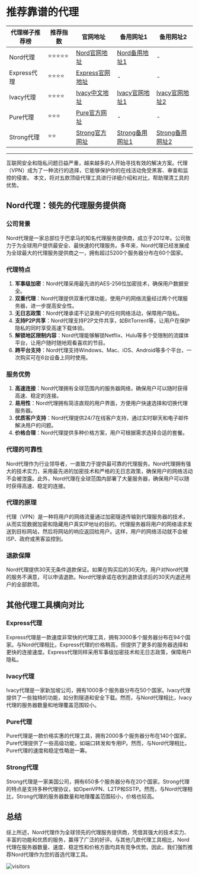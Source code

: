 # 推荐靠谱的代理

|  代理梯子推荐榜   | 推荐指数 | 官网地址  | 备用网址1 | 备用网址2 |
|  ----  | ----  | ---- | ---- | ---- |
| Nord代理 | ⭐⭐⭐⭐⭐ | [Nord官网地址](https://go.nordlocker.net/aff_c?offer_id=15&aff_id=38201&url_id=6063&aff_sub=2gitzhongfaxiang&aff_click_id=testerproxy) | [Nord备用地址1](http://get.affiliatescn.net/aff_c?offer_id=153&aff_id=38201&source=github&aff_sub=2gitzhongfaxiang&aff_sub2=testerproxy) | - |
| Express代理 | ⭐⭐⭐⭐ | [Express官网地址](https://go.expressvpn.com/c/4034381/1608823/16063?subId1=2gitzhongfaxiang&subId2=kexue) | - | - |
| Ivacy代理 | ⭐⭐⭐⭐ | [Ivacy中文地址](https://www.ivacykodi.com/easter-deal-2020/?aff=91814&data1=2gitzhongfaxiang&data2=testerproxy) | [Ivacy官网地址1](https://billing.ivacy.com/page/91814/6f38cc97/CHN/kxswkx/tizi) | [Ivacy官网地址2](https://www.ivacy.com/best-vpn-deal-of-2022/?aff=91814&source=Aff&data1=2gitzhongfaxiang&data2=testerproxy) |
| Pure代理 | ⭐⭐⭐ | [Pure官方网址](https://billing.purevpn.com/aff.php?aff=42611&data1=2gitzhongfaxiang&data2=testerproxy) | - | - |
| Strong代理 | ⭐⭐ | [Strong官方网址](https://strongvpn.com/?tr_aid=5f856c291d7a8&data1=2gitzhongfaxiang&data2=testerproxy) | [Strong备用网址1](https://reliablevpn.net/?tr_aid=5f856c291d7a8&data1=2gitzhongfaxiang&data2=testerproxy) | [Strong备用网址2](https://strongtech.org/?tr_aid=5f856c291d7a8&data1=2gitzhongfaxiang&data2=testerproxy) |

----

互联网安全和隐私问题日益严重，越来越多的人开始寻找有效的解决方案。代理（VPN）成为了一种流行的选择，它能够保护你的在线活动免受黑客、审查和监控的侵害。
本文，将对五款顶级代理工具进行详细介绍和对比，帮助理清工具的优势。

## Nord代理：领先的代理服务提供商

### 公司背景

Nord代理是一家总部位于巴拿马的知名代理服务提供商，成立于2012年。公司致力于为全球用户提供最安全、最快速的代理服务。多年来，Nord代理已经发展成为全球最大的代理服务提供商之一，拥有超过5200个服务器分布在60个国家。

### 代理特点

1. **军事级加密**：Nord代理采用最先进的AES-256位加密技术，确保用户数据安全。
2. **双重代理**：Nord代理提供双重代理功能，使用户的网络流量经过两个代理服务器，进一步提高安全性。
3. **无日志政策**：Nord代理承诺不记录用户的任何网络活动，保障用户隐私。
4. **支持P2P共享**：Nord代理支持P2P文件共享，如BitTorrent等，让用户在保护隐私的同时享受高速下载体验。
5. **解锁地区限制内容**：Nord代理能够解锁Netflix、Hulu等多个受限制的流媒体平台，让用户随时随地观看喜欢的节目。
6. **跨平台支持**：Nord代理支持Windows、Mac、iOS、Android等多个平台，一次购买可在6台设备上同时使用。

### 服务优势

1. **高速连接**：Nord代理拥有全球范围内的服务器网络，确保用户可以随时获得高速、稳定的连接。
2. **易用性**：Nord代理拥有简洁直观的用户界面，方便用户快速选择和切换代理服务器。
3. **优质客户支持**：Nord代理提供24/7在线客户支持，通过实时聊天和电子邮件解决用户的问题。
4. **价格合理**：Nord代理提供多种价格方案，用户可根据需求选择合适的套餐。

### 代理的可靠性

Nord代理作为行业领导者，一直致力于提供最可靠的代理服务。Nord代理拥有强大的技术实力，采用最先进的加密技术和严格的无日志政策，确保用户的网络活动不会被泄露。此外，Nord代理在全球范围内部署了大量服务器，确保用户可以随时获得高速、稳定的连接。

### 代理的原理

代理（VPN）是一种将用户的网络流量通过加密隧道传输到代理服务器的技术，从而实现数据加密和隐藏用户真实IP地址的目的。代理服务器将用户的网络请求发送到目标网站，然后将网站的响应返回给用户。这样，用户的网络活动就不会被ISP、政府或黑客监控到。

### 退款保障

Nord代理提供30天无条件退款保证。如果在购买后的30天内，用户对Nord代理的服务不满意，可以申请退款。Nord代理承诺在收到退款请求后的30天内退还用户的全部款项。

## 其他代理工具横向对比

### Express代理

Express代理是一款速度非常快的代理工具，拥有3000多个服务器分布在94个国家。与Nord代理相比，Express代理的价格稍高，但提供了更多的服务器选择和更快的连接速度。Express代理同样采用军事级加密技术和无日志政策，保障用户隐私。

### Ivacy代理

Ivacy代理是一家新加坡公司，拥有1000多个服务器分布在50个国家。Ivacy代理提供了一些独特的功能，如分割隧道和安全下载。然而，与Nord代理相比，Ivacy代理的服务器数量和地理覆盖范围较小。

### Pure代理

Pure代理是一款价格实惠的代理工具，拥有2000多个服务器分布在140个国家。Pure代理提供了一些高级功能，如端口转发和专用IP。然而，与Nord代理相比，Pure代理的速度和稳定性略逊一筹。

### Strong代理

Strong代理是一家美国公司，拥有650多个服务器分布在20个国家。Strong代理的特点是支持多种代理协议，如OpenVPN、L2TP和SSTP。然而，与Nord代理相比，Strong代理的服务器数量和地理覆盖范围较小，价格也较高。

## 总结

综上所述，Nord代理作为全球领先的代理服务提供商，凭借其强大的技术实力、丰富的功能和优质的服务，赢得了广泛的好评。与其他几款代理工具相比，Nord代理在服务器数量、速度、稳定性和价格方面均具有竞争优势。因此，我们强烈推荐Nord代理作为您的首选代理工具。


![visitors](https://visitor-badge.glitch.me/badge?page_id=zhongfaxiang.tester&left_color=white&right_color=white)
